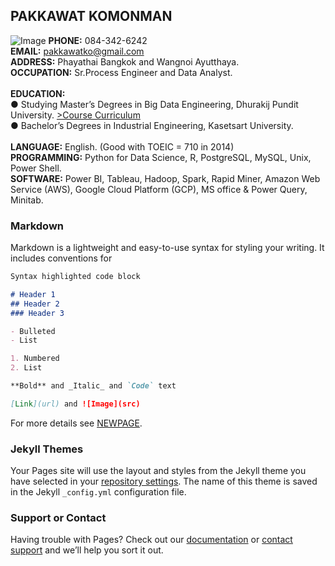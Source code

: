 ## PAKKAWAT KOMONMAN
![Image](https://scontent.fbkk25-1.fna.fbcdn.net/v/t39.30808-6/257764328_10158425099057919_4873678565206625421_n.jpg?_nc_cat=105&ccb=1-5&_nc_sid=730e14&_nc_eui2=AeH1ArLuxY7MGqW_vkAdhRaz5wVaJ8A6vs3nBVonwDq-zTGlO5wyLqKKXVYWiPOvwEk&_nc_ohc=6SZwFVrAdv0AX_oNQS7&_nc_oc=AQmfKahioA0HRjN3wSqd_eQNbHk4s0x3YhKUEDUKYC4A1bhOFti7Fl8IuQ_Mf4ZWOsQ&_nc_ht=scontent.fbkk25-1.fna&oh=357c97d5e933109eaab1242d1cf32065&oe=619AEBE5)
**PHONE:** 084-342-6242<br /> 
**EMAIL:** pakkawatko@gmail.com<br />
**ADDRESS:** Phayathai Bangkok and Wangnoi Ayutthaya.<br />
**OCCUPATION:** Sr.Process Engineer and Data Analyst.<br /><br /> 
**EDUCATION:**<br /> ● Studying Master’s Degrees in Big Data Engineering, Dhurakij Pundit University. [>Course Curriculum](https://cite.dpu.ac.th/bigdata/master-bigdata/structure-bigdata.html)<br />● Bachelor’s Degrees in Industrial Engineering, Kasetsart University.<br /><br /> 
**LANGUAGE:**   English. (Good with TOEIC = 710 in 2014)<br />
**PROGRAMMING:**   Python for Data Science, R, PostgreSQL, MySQL, Unix, Power Shell.<br />
**SOFTWARE:**   Power BI, Tableau, Hadoop, Spark, Rapid Miner, Amazon Web Service (AWS), Google Cloud Platform (GCP), MS office & Power Query, Minitab.<br />


### Markdown

Markdown is a lightweight and easy-to-use syntax for styling your writing. It includes conventions for

```markdown
Syntax highlighted code block

# Header 1
## Header 2
### Header 3

- Bulleted
- List

1. Numbered
2. List

**Bold** and _Italic_ and `Code` text

[Link](url) and ![Image](src)
```

For more details see [NEWPAGE](https://pakkawatk.github.io/portfolio/page1).

### Jekyll Themes

Your Pages site will use the layout and styles from the Jekyll theme you have selected in your [repository settings](https://github.com/Pakkawatk/pakkawatko/settings/pages). The name of this theme is saved in the Jekyll `_config.yml` configuration file.

### Support or Contact

Having trouble with Pages? Check out our [documentation](https://docs.github.com/categories/github-pages-basics/) or [contact support](https://support.github.com/contact) and we’ll help you sort it out.
